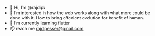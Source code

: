 - 👋 Hi, I’m @rajdipk
- 👀 I’m interested in how the web works along with what more could be done with it. How to bring effecient evolution for benefit of human.
- 🌱 I’m currently learning flutter
- 📫 reach me rajdipesser@gmail.com

<!---
rajdipk/rajdipk is a ✨ special ✨ repository because its `README.md` (this file) appears on your GitHub profile.
You can click the Preview link to take a look at your changes.
--->
